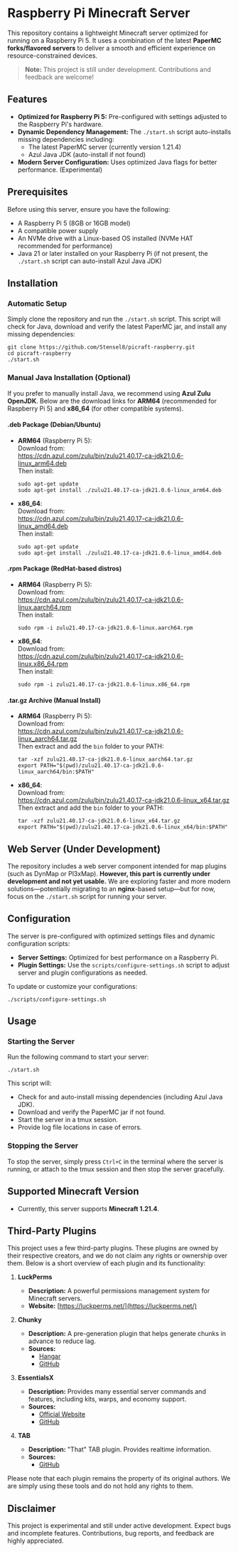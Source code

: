 # Raspberry Pi Minecraft Server

This repository contains a lightweight Minecraft server optimized for running on a Raspberry Pi 5. It uses a combination of the latest **PaperMC forks/flavored servers** to deliver a smooth and efficient experience on resource-constrained devices.

> **Note:** This project is still under development. Contributions and feedback are welcome!

## Features

- **Optimized for Raspberry Pi 5:** Pre-configured with settings adjusted to the Raspberry Pi's hardware.
- **Dynamic Dependency Management:** The `./start.sh` script auto-installs missing dependencies including:
  - The latest PaperMC server (currently version 1.21.4)
  - Azul Java JDK (auto-install if not found)
- **Modern Server Configuration:** Uses optimized Java flags for better performance. (Experimental)

## Prerequisites

Before using this server, ensure you have the following:

- A Raspberry Pi 5 (8GB or 16GB model)
- A compatible power supply
- An NVMe drive with a Linux-based OS installed (NVMe HAT recommended for performance)
- Java 21 or later installed on your Raspberry Pi (if not present, the `./start.sh` script can auto-install Azul Java JDK)

## Installation

### Automatic Setup

Simply clone the repository and run the `./start.sh` script. This script will check for Java, download and verify the latest PaperMC jar, and install any missing dependencies:

    git clone https://github.com/Stensel8/picraft-raspberry.git
    cd picraft-raspberry
    ./start.sh

### Manual Java Installation (Optional)

If you prefer to manually install Java, we recommend using **Azul Zulu OpenJDK**. Below are the download links for **ARM64** (recommended for Raspberry Pi 5) and **x86_64** (for other compatible systems).

#### .deb Package (Debian/Ubuntu)

- **ARM64** (Raspberry Pi 5):  
  Download from:  
  https://cdn.azul.com/zulu/bin/zulu21.40.17-ca-jdk21.0.6-linux_arm64.deb  
  Then install:
  
      sudo apt-get update
      sudo apt-get install ./zulu21.40.17-ca-jdk21.0.6-linux_arm64.deb

- **x86_64**:  
  Download from:  
  https://cdn.azul.com/zulu/bin/zulu21.40.17-ca-jdk21.0.6-linux_amd64.deb  
  Then install:
  
      sudo apt-get update
      sudo apt-get install ./zulu21.40.17-ca-jdk21.0.6-linux_amd64.deb

#### .rpm Package (RedHat-based distros)

- **ARM64** (Raspberry Pi 5):  
  Download from:  
  https://cdn.azul.com/zulu/bin/zulu21.40.17-ca-jdk21.0.6-linux.aarch64.rpm  
  Then install:
  
      sudo rpm -i zulu21.40.17-ca-jdk21.0.6-linux.aarch64.rpm

- **x86_64**:  
  Download from:  
  https://cdn.azul.com/zulu/bin/zulu21.40.17-ca-jdk21.0.6-linux.x86_64.rpm  
  Then install:
  
      sudo rpm -i zulu21.40.17-ca-jdk21.0.6-linux.x86_64.rpm

#### .tar.gz Archive (Manual Install)

- **ARM64** (Raspberry Pi 5):  
  Download from:  
  https://cdn.azul.com/zulu/bin/zulu21.40.17-ca-jdk21.0.6-linux_aarch64.tar.gz  
  Then extract and add the `bin` folder to your PATH:
  
      tar -xzf zulu21.40.17-ca-jdk21.0.6-linux_aarch64.tar.gz
      export PATH="$(pwd)/zulu21.40.17-ca-jdk21.0.6-linux_aarch64/bin:$PATH"

- **x86_64**:  
  Download from:  
  https://cdn.azul.com/zulu/bin/zulu21.40.17-ca-jdk21.0.6-linux_x64.tar.gz  
  Then extract and add the `bin` folder to your PATH:
  
      tar -xzf zulu21.40.17-ca-jdk21.0.6-linux_x64.tar.gz
      export PATH="$(pwd)/zulu21.40.17-ca-jdk21.0.6-linux_x64/bin:$PATH"


## Web Server (Under Development)

The repository includes a web server component intended for map plugins (such as DynMap or Pl3xMap). **However, this part is currently under development and not yet usable.** We are exploring faster and more modern solutions—potentially migrating to an **nginx**-based setup—but for now, focus on the `./start.sh` script for running your server.

## Configuration

The server is pre-configured with optimized settings files and dynamic configuration scripts:
- **Server Settings:** Optimized for best performance on a Raspberry Pi.
- **Plugin Settings:** Use the `scripts/configure-settings.sh` script to adjust server and plugin configurations as needed.

To update or customize your configurations:

    ./scripts/configure-settings.sh

## Usage

### Starting the Server

Run the following command to start your server:

    ./start.sh

This script will:
- Check for and auto-install missing dependencies (including Azul Java JDK).
- Download and verify the PaperMC jar if not found.
- Start the server in a tmux session.
- Provide log file locations in case of errors.

### Stopping the Server

To stop the server, simply press `Ctrl+C` in the terminal where the server is running, or attach to the tmux session and then stop the server gracefully.

## Supported Minecraft Version

- Currently, this server supports **Minecraft 1.21.4**.

## Third-Party Plugins

This project uses a few third-party plugins. These plugins are owned by their respective creators, and we do not claim any rights or ownership over them. Below is a short overview of each plugin and its functionality:

1. **LuckPerms**  
   - **Description:** A powerful permissions management system for Minecraft servers.  
   - **Website:** [https://luckperms.net/](https://luckperms.net/)  

2. **Chunky**  
   - **Description:** A pre-generation plugin that helps generate chunks in advance to reduce lag.  
   - **Sources:**  
     - [Hangar](https://hangar.papermc.io/pop4959/Chunky)  
     - [GitHub](https://github.com/pop4959/Chunky)  

3. **EssentialsX**  
   - **Description:** Provides many essential server commands and features, including kits, warps, and economy support.  
   - **Sources:**  
     - [Official Website](https://essentialsx.net/)  
     - [GitHub](https://github.com/EssentialsX/Essentials/)  

4. **TAB**  
   - **Description:** "That" TAB plugin. Provides realtime information.  
   - **Sources:**  
     - [GitHub](https://github.com/NEZNAMY/TAB/)

Please note that each plugin remains the property of its original authors. We are simply using these tools and do not hold any rights to them.


## Disclaimer

This project is experimental and still under active development. Expect bugs and incomplete features. Contributions, bug reports, and feedback are highly appreciated.
